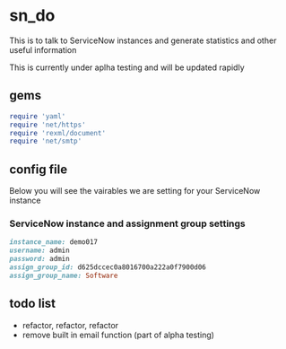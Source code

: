 # sn_do
This is to talk to ServiceNow instances and generate statistics and other useful information

This is currently under aplha testing and will be updated rapidly

## gems
``` ruby
require 'yaml'
require 'net/https'
require 'rexml/document'
require 'net/smtp'
```

## config file
Below you will see the vairables we are setting for your ServiceNow instance

### ServiceNow instance and assignment group settings
``` ruby
instance_name: demo017
username: admin
password: admin
assign_group_id: d625dccec0a8016700a222a0f7900d06
assign_group_name: Software
```

## todo list
* refactor, refactor, refactor
* remove built in email function (part of alpha testing)